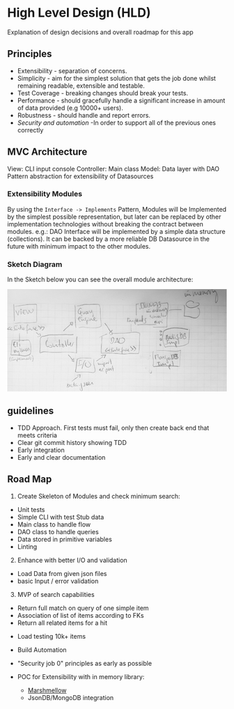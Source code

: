 # High Level Design (HLD)

Explanation of design decisions and overall roadmap for this app

## Principles

* Extensibility - separation of concerns.
* Simplicity - aim for the simplest solution that gets the job done whilst remaining readable, extensible and testable.
* Test Coverage - breaking changes should break your tests.
* Performance - should gracefully handle a significant increase in amount of data provided (e.g 10000+ users).
* Robustness - should handle and report errors.
* *Security and automation* -In order to support all of the previous ones correctly

## MVC Architecture

View: CLI input console
Controller: Main class
Model: Data layer with DAO Pattern abstraction for extensibility of Datasources

### Extensibility Modules

By using the `Interface -> Implements` Pattern, Modules will be Implemented by the simplest possible representation, but later can be replaced by other implementation technologies without breaking the contract between modules. e.g.:
DAO Interface will be implemented by a simple data structure (collections). It can be backed by a more reliable DB Datasource in the future with minimum impact to the other modules.

### Sketch Diagram

In the Sketch below you can see the overall module architecture:

![Alt Module diagram](arch-sketch.png?raw=true "Module diagram")


## guidelines

* TDD Approach. First tests must fail, only then create back end that meets criteria
* Clear git commit history showing TDD 
* Early integration
* Early and clear documentation

## Road Map

1. Create Skeleton of Modules and check minimum search:
- Unit tests
- Simple CLI with test Stub data
- Main class to handle flow
- DAO class to handle queries
- Data stored in primitive variables
- Linting

2. Enhance with better I/O and validation
- Load Data from given json files
- basic Input / error validation

3. MVP of search capabilities
- Return full match on query of one simple item
- Association of list of items according to FKs 
- Return all related items for a hit

* Load testing 10k+ items

* Build Automation

* "Security job 0" principles as early as possible

* POC for Extensibility with in memory library:
  - [Marshmellow](https://marshmallow.readthedocs.io/en/stable/nesting.html)
  - JsonDB/MongoDB integration

